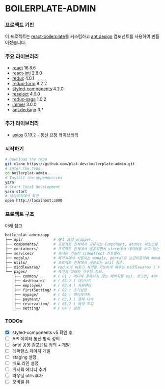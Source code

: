 # BOILERPLATE-ADMIN

### 프로젝트 기반

이 프로젝트는 [react-boilerplate](https://github.com/react-boilerplate/react-boilerplate/)를 커스텀하고 [ant.design](https://ant.design/docs/react/introduce) 컴포넌트를 사용하여 만들어졌습니다.

### 주요 라이브러리

- [react](https://reactjs.org/) 16.8.6
- [react-intl](https://github.com/formatjs/react-intl) 2.8.0
- [redux](https://redux.js.org/api/api-reference) 4.0.1
- [redux-form](https://redux-form.com/8.2.2/docs/gettingstarted.md/) 8.2.2
- [styled-components](https://styled-components.com/docs) 4.2.0
- [reselect](https://github.com/reduxjs/reselect) 4.0.0
- [redux-saga](https://redux-saga.js.org/) 1.0.2
- [immer](https://immerjs.github.io/immer/docs/introduction) 3.0.0
- [ant.dedsign](https://ant.design/docs/react/introduce) 3.\*

### 추가 라이브러리

- [axios](https://github.com/axios/axios) 0.19.2 - 통신 요청 라이브러리

### 시작하기

```sh
# Download the repo
git clone https://github.com/plat-dev/boilerplate-admin.git
# Enter the repo
cd boilerplat-admin
# Install the dependencies
yarn
# Start local development
yarn start
# 브라우저에서 확인
open http://localhost:3000
```

### 프로젝트 구조

아래 참고

```sh
boilerplat-admin/app
├── api/              # API 요청 wrapper.
├── components/       # 프로젝트 전체에서 공유되는 Component, atomic 패턴으로 제작
├── containers/       # 프로젝트 전체에서 공유되면서 store에서 데이터를 보고 있는 Component.
├── services/         # 재사용 가능한 sideEffect 컨트롤러.
├── modals/           # 페이지에서 사용되는 modals, portal로 순간이동하여 #modal에 그려짐.
├── utils/            # 프로젝트 전체에서 공유되는 util 함수.
├── middlewares/      # redux의 비동기 처리를 가능하게 해주는 middlewares ( redux-pack pork )
└── pages/            # 페이지 정보와 라우팅 정보.
    ├── common/       # ( 01 ) 어디에 종속되지 않는 페이지들 ex). 로그인, 404 페이지
    ├── dashboard/    # ( 03.1 ) 대쉬보드
    ├── employee/     # ( 03.4 ) 사원관리
    ├── firstSetting/ # ( 02 ) 초기설정
    ├── mypage/       # ( 05 ) 마이페이지
    ├── payment/      # ( 03.3 ) 결제 내역
    ├── reservation/  # ( 03.2 ) 예약 조회
    └── setting/      # ( 04 ) 설정
```

### TODOs

- [x] styled-components v5 확인 후
- [ ] API 데이터 통신 방식 정의
- [ ] antd 공용 컴포넌트 정의 + 개발
- [ ] 레퍼런스 페이지 개발
- [ ] staging 설정
- [ ] 배포 라인 설정
- [ ] 위지웍 에디터 추가
- [ ] 라우팅 utils 추가
- [ ] 모바일 뷰
